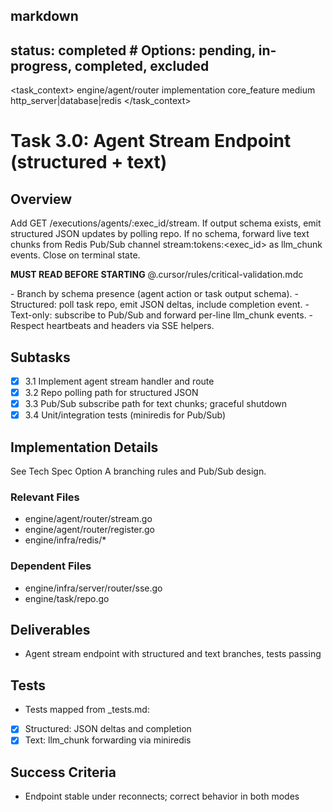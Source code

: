 ## markdown

## status: completed # Options: pending, in-progress, completed, excluded

<task_context>
<domain>engine/agent/router</domain>
<type>implementation</type>
<scope>core_feature</scope>
<complexity>medium</complexity>
<dependencies>http_server|database|redis</dependencies>
</task_context>

# Task 3.0: Agent Stream Endpoint (structured + text)

## Overview

Add GET /executions/agents/:exec_id/stream. If output schema exists, emit structured JSON updates by polling repo. If no schema, forward live text chunks from Redis Pub/Sub channel stream:tokens:<exec_id> as llm_chunk events. Close on terminal state.

<critical>**MUST READ BEFORE STARTING** @.cursor/rules/critical-validation.mdc</critical>

<requirements>
- Branch by schema presence (agent action or task output schema).
- Structured: poll task repo, emit JSON deltas, include completion event.
- Text-only: subscribe to Pub/Sub and forward per-line llm_chunk events.
- Respect heartbeats and headers via SSE helpers.
</requirements>

## Subtasks

- [x] 3.1 Implement agent stream handler and route
- [x] 3.2 Repo polling path for structured JSON
- [x] 3.3 Pub/Sub subscribe path for text chunks; graceful shutdown
- [x] 3.4 Unit/integration tests (miniredis for Pub/Sub)

## Implementation Details

See Tech Spec Option A branching rules and Pub/Sub design.

### Relevant Files

- engine/agent/router/stream.go
- engine/agent/router/register.go
- engine/infra/redis/\*

### Dependent Files

- engine/infra/server/router/sse.go
- engine/task/repo.go

## Deliverables

- Agent stream endpoint with structured and text branches, tests passing

## Tests

- Tests mapped from \_tests.md:
- [x] Structured: JSON deltas and completion
- [x] Text: llm_chunk forwarding via miniredis

## Success Criteria

- Endpoint stable under reconnects; correct behavior in both modes
